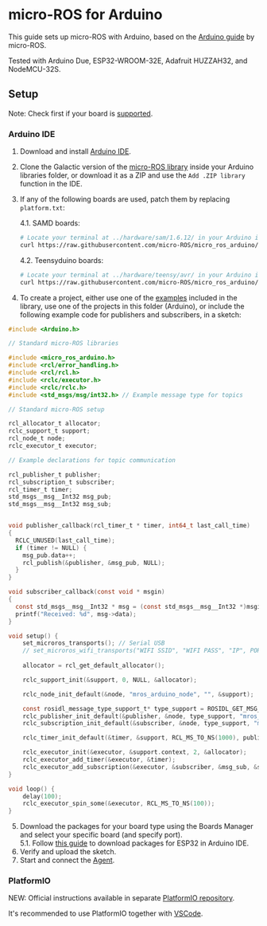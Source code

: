 # micro-ROS for Arduino

This guide sets up micro-ROS with Arduino, based on the [Arduino guide](https://github.com/micro-ROS/micro_ros_arduino/blob/galactic/README.md) by micro-ROS.

Tested with Arduino Due, ESP32-WROOM-32E, Adafruit HUZZAH32, and NodeMCU-32S.

## Setup

Note: Check first if your board is [supported](https://github.com/micro-ROS/micro_ros_arduino/tree/galactic#supported-boards).

### Arduino IDE

1. Download and install [Arduino IDE](https://www.arduino.cc/en/software).
2. Clone the Galactic version of the [micro-ROS library](https://github.com/micro-ROS/micro_ros_arduino.git) inside your Arduino libraries folder, or download it as a ZIP and use the `Add .ZIP library` function in the IDE.
3. If any of the following boards are used, patch them by replacing `platform.txt`:

    4.1. SAMD boards:
    ```bash
    # Locate your terminal at ../hardware/sam/1.6.12/ in your Arduino installation
    curl https://raw.githubusercontent.com/micro-ROS/micro_ros_arduino/main/extras/patching_boards/platform_arduinocore_sam.txt > platform.txt
    ```

    4.2. Teensyduino boards:
    ```bash
    # Locate your terminal at ../hardware/teensy/avr/ in your Arduino installation
    curl https://raw.githubusercontent.com/micro-ROS/micro_ros_arduino/main/extras/patching_boards/platform_teensy.txt > platform.txt
    ```

4. To create a project, either use one of the [examples](https://github.com/micro-ROS/micro_ros_arduino/tree/galactic/examples) included in the library, use one of the projects in this folder (Arduino), or include the following example code for publishers and subscribers, in a sketch:

```C
#include <Arduino.h>

// Standard micro-ROS libraries

#include <micro_ros_arduino.h>
#include <rcl/error_handling.h>
#include <rcl/rcl.h>
#include <rclc/executor.h>
#include <rclc/rclc.h>
#include <std_msgs/msg/int32.h> // Example message type for topics

// Standard micro-ROS setup

rcl_allocator_t allocator;
rclc_support_t support;
rcl_node_t node;
rclc_executor_t executor;

// Example declarations for topic communication

rcl_publisher_t publisher;
rcl_subscription_t subscriber;
rcl_timer_t timer;
std_msgs__msg__Int32 msg_pub;
std_msgs__msg__Int32 msg_sub;


void publisher_callback(rcl_timer_t * timer, int64_t last_call_time)
{  
  RCLC_UNUSED(last_call_time);
  if (timer != NULL) {
    msg_pub.data++;
    rcl_publish(&publisher, &msg_pub, NULL);
  }
}

void subscriber_callback(const void * msgin)
{  
  const std_msgs__msg__Int32 * msg = (const std_msgs__msg__Int32 *)msgin;
  printf("Received: %d", msg->data);
}

void setup() {
    set_microros_transports(); // Serial USB
    // set_microros_wifi_transports("WIFI SSID", "WIFI PASS", "IP", PORT);
    
    allocator = rcl_get_default_allocator();

    rclc_support_init(&support, 0, NULL, &allocator);

    rclc_node_init_default(&node, "mros_arduino_node", "", &support);

    const rosidl_message_type_support_t* type_support = ROSIDL_GET_MSG_TYPE_SUPPORT(std_msgs, msg, Int32);
    rclc_publisher_init_default(&publisher, &node, type_support, "mros_pub");
    rclc_subscription_init_default(&subscriber, &node, type_support, "mros_sub");

    rclc_timer_init_default(&timer, &support, RCL_MS_TO_NS(1000), publisher_callback);

    rclc_executor_init(&executor, &support.context, 2, &allocator);
    rclc_executor_add_timer(&executor, &timer);
    rclc_executor_add_subscription(&executor, &subscriber, &msg_sub, &subscriber_callback, ON_NEW_DATA);
}

void loop() {
    delay(100);
    rclc_executor_spin_some(&executor, RCL_MS_TO_NS(100));
}
```

5. Download the packages for your board type using the Boards Manager and select your specific board (and specify port).\
  5.1. Follow [this guide](https://docs.espressif.com/projects/arduino-esp32/en/latest/installing.html) to download packages for ESP32 in Arduino IDE.
6. Verify and upload the sketch.
7. Start and connect the [Agent](../Agent.md).

### PlatformIO

NEW: Official instructions available in separate [PlatformIO repository](https://github.com/micro-ROS/micro_ros_platformio).

It's recommended to use PlatformIO together with [VSCode](https://platformio.org/install/ide?install=vscode).